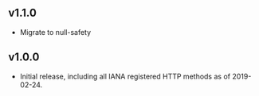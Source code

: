 ## v1.1.0
 * Migrate to null-safety

## v1.0.0
 * Initial release, including all IANA registered HTTP methods as of 2019-02-24.
